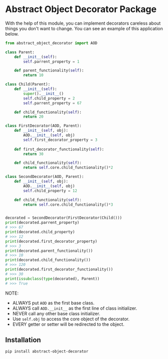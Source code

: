 # Abstract Object Decorator Package

With the help of this module, you can implement decorators careless about things you don't want to change.
You can see an example of this application below.

```python
from abstract_object_decorator import AOD

class Parent:
    def __init__(self):
        self.parrent_property = 1

    def parent_functionality(self):
        return 10

class Child(Parent):
    def __init__(self):
        super().__init__()
        self.child_property = 2
        self.parrent_property = 67

    def child_functionality(self):
        return 20

class FirstDecorator(AOD, Parent):
    def __init__(self, obj):
        AOD.__init__(self, obj)
        self.first_decorator_property = 3
    
    def first_decorator_functionality(self):
        return 30

    def child_functionality(self):
        return self.core.child_functionality()*2

class SecondDecorator(AOD, Parent):
    def __init__(self, obj):
        AOD.__init__(self, obj)
        self.child_property = 12

    def child_functionality(self):
        return self.core.child_functionality()*3


decorated = SecondDecorator(FirstDecorator(Child()))
print(decorated.parrent_property)
# >>> 67
print(decorated.child_property)
# >>> 12
print(decorated.first_decorator_property)
# >>> 3
print(decorated.parent_functionality())
# >>> 10
print(decorated.child_functionality())
# >>> 120
print(decorated.first_decorator_functionality())
# >>> 30
print(issubclass(type(decorated), Parent))
# >>> True
```

NOTE: 

* ALWAYS put `AOD` as the first base class.
* ALWAYS call `AOD.__init__` as the first line of class initializer.
* NEVER call any other base class initializer.
* Use `self.obj` to access the core object of the decorator.
* EVERY getter or setter will be redirected to the object.

## Installation
```pip install abstract-object-decorator```